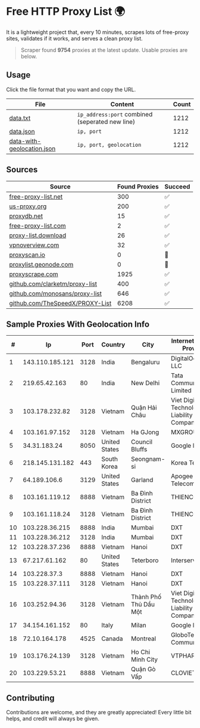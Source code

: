 
# Free HTTP Proxy List 🌍

It is a lightweight project that, every 10 minutes, scrapes lots of free-proxy sites, validates if it works, and serves a clean proxy list.


> Scraper found **9754** proxies at the latest update. Usable proxies are below.

## Usage

Click the file format that you want and copy the URL.


|File|Content|Count|
|----|-------|-----|
|[data.txt](https://raw.githubusercontent.com/themiralay/Proxy-List-World/master/data.txt)|`ip_address:port` combined (seperated new line)|1212|
|[data.json](https://raw.githubusercontent.com/themiralay/Proxy-List-World/master/data.json)|`ip, port`|1212|
|[data-with-geolocation.json](https://raw.githubusercontent.com/themiralay/Proxy-List-World/master/data-with-geolocation.json)|`ip, port, geolocation`|1212|

## Sources

|Source|Found Proxies|Succeed|
|------|-------------|-------|
|[free-proxy-list.net](https://free-proxy-list.net)|300|✅|
|[us-proxy.org](https://www.us-proxy.org)|200|✅|
|[proxydb.net](http://proxydb.net)|15|✅|
|[free-proxy-list.com](https://free-proxy-list.com/?page=&port=&type%5B%5D=http&type%5B%5D=https&up_time=0&search=Search)|2|✅|
|[proxy-list.download](https://www.proxy-list.download/HTTP)|26|✅|
|[vpnoverview.com](https://vpnoverview.com/privacy/anonymous-browsing/free-proxy-servers)|32|✅|
|[proxyscan.io](https://www.proxyscan.io)|0|🚫|
|[proxylist.geonode.com](https://proxylist.geonode.com/api/proxy-list?limit=300&page=1&sort_by=lastChecked&sort_type=desc&protocols=http,https)|0|🚫|
|[proxyscrape.com](https://api.proxyscrape.com/v2/?request=displayproxies&protocol=http&timeout=10000&country=all&ssl=all&anonymity=all)|1925|✅|
|[github.com/clarketm/proxy-list](https://raw.githubusercontent.com/clarketm/proxy-list/master/proxy-list-raw.txt)|400|✅|
|[github.com/monosans/proxy-list](https://raw.githubusercontent.com/monosans/proxy-list/main/proxies/http.txt)|646|✅|
|[github.com/TheSpeedX/PROXY-List](https://raw.githubusercontent.com/TheSpeedX/PROXY-List/master/http.txt)|6208|✅|


## Sample Proxies With Geolocation Info

|#|Ip|Port|Country|City|Internet Service Provider|
|-|--|----|-------|----|-------------------------|
|1|143.110.185.121|3128|India|Bengaluru|DigitalOcean, LLC|
|2|219.65.42.163|80|India|New Delhi|Tata Communications Limited|
|3|103.178.232.82|3128|Vietnam|Quận Hải Châu|Viet Digital Technology Liability Company|
|4|103.161.97.152|3128|Vietnam|Ha GJong|MXGROUP|
|5|34.31.183.24|8050|United States|Council Bluffs|Google LLC|
|6|218.145.131.182|443|South Korea|Seongnam-si|Korea Telecom|
|7|64.189.106.6|3129|United States|Garland|Apogee Telecom Inc.|
|8|103.161.119.12|8888|Vietnam|Ba Đình District|THIENCO|
|9|103.161.118.24|3128|Vietnam|Ba Đình District|THIENCO|
|10|103.228.36.215|8888|India|Mumbai|DXT|
|11|103.228.36.212|3128|India|Mumbai|DXT|
|12|103.228.37.236|8888|Vietnam|Hanoi|DXT|
|13|67.217.61.162|80|United States|Teterboro|Interserver, Inc|
|14|103.228.37.3|8888|Vietnam|Hanoi|DXT|
|15|103.228.37.111|3128|Vietnam|Hanoi|DXT|
|16|103.252.94.36|3128|Vietnam|Thành Phố Thủ Dầu Một|Viet Digital Technology Liability Company|
|17|34.154.161.152|80|Italy|Milan|Google LLC|
|18|72.10.164.178|4525|Canada|Montreal|GloboTech Communications|
|19|103.176.24.139|3128|Vietnam|Ho Chi Minh City|VTPHAR|
|20|103.229.53.21|8888|Vietnam|Quận Gò Vấp|CLOVIET|



## Contributing

Contributions are welcome, and they are greatly appreciated! Every
little bit helps, and credit will always be given.

